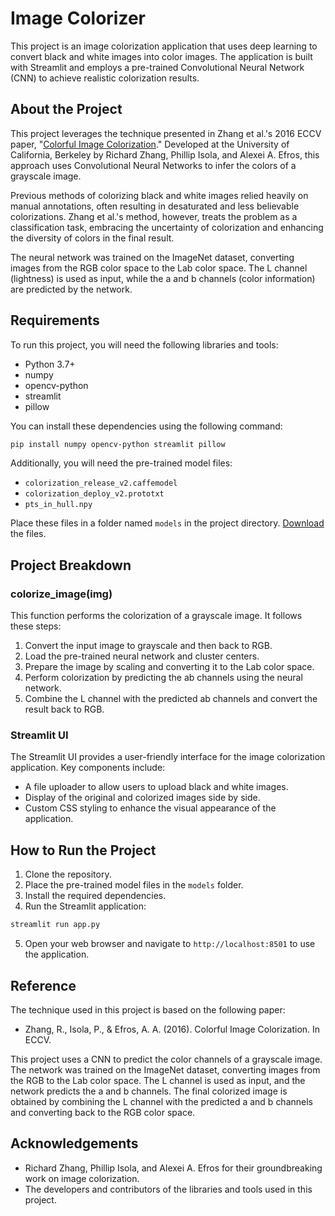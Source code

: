 # Image Colorizer

This project is an image colorization application that uses deep learning to convert black and white images into color images. The application is built with Streamlit and employs a pre-trained Convolutional Neural Network (CNN) to achieve realistic colorization results.

## About the Project

This project leverages the technique presented in Zhang et al.'s 2016 ECCV paper, "[Colorful Image Colorization](https://richzhang.github.io/colorization/)." Developed at the University of California, Berkeley by Richard Zhang, Phillip Isola, and Alexei A. Efros, this approach uses Convolutional Neural Networks to infer the colors of a grayscale image.

Previous methods of colorizing black and white images relied heavily on manual annotations, often resulting in desaturated and less believable colorizations. Zhang et al.'s method, however, treats the problem as a classification task, embracing the uncertainty of colorization and enhancing the diversity of colors in the final result.

The neural network was trained on the ImageNet dataset, converting images from the RGB color space to the Lab color space. The L channel (lightness) is used as input, while the a and b channels (color information) are predicted by the network.

## Requirements

To run this project, you will need the following libraries and tools:

- Python 3.7+
- numpy
- opencv-python
- streamlit
- pillow

You can install these dependencies using the following command:
```bash
pip install numpy opencv-python streamlit pillow
```

Additionally, you will need the pre-trained model files:
- `colorization_release_v2.caffemodel`
- `colorization_deploy_v2.prototxt`
- `pts_in_hull.npy`

Place these files in a folder named `models` in the project directory. [Download](https://drive.google.com/drive/folders/1yBmHV7E51CQN5lTp07_pHGzVfC46Rihg?usp=sharing) the files.

## Project Breakdown

### colorize_image(img)
This function performs the colorization of a grayscale image. It follows these steps:
1. Convert the input image to grayscale and then back to RGB.
2. Load the pre-trained neural network and cluster centers.
3. Prepare the image by scaling and converting it to the Lab color space.
4. Perform colorization by predicting the ab channels using the neural network.
5. Combine the L channel with the predicted ab channels and convert the result back to RGB.

### Streamlit UI
The Streamlit UI provides a user-friendly interface for the image colorization application. Key components include:
- A file uploader to allow users to upload black and white images.
- Display of the original and colorized images side by side.
- Custom CSS styling to enhance the visual appearance of the application.

## How to Run the Project

1. Clone the repository.
2. Place the pre-trained model files in the `models` folder.
3. Install the required dependencies.
4. Run the Streamlit application:
```bash
streamlit run app.py
```
5. Open your web browser and navigate to `http://localhost:8501` to use the application.

## Reference

The technique used in this project is based on the following paper:
- Zhang, R., Isola, P., & Efros, A. A. (2016). Colorful Image Colorization. In ECCV.

This project uses a CNN to predict the color channels of a grayscale image. The network was trained on the ImageNet dataset, converting images from the RGB to the Lab color space. The L channel is used as input, and the network predicts the a and b channels. The final colorized image is obtained by combining the L channel with the predicted a and b channels and converting back to the RGB color space.

## Acknowledgements

- Richard Zhang, Phillip Isola, and Alexei A. Efros for their groundbreaking work on image colorization.
- The developers and contributors of the libraries and tools used in this project.
